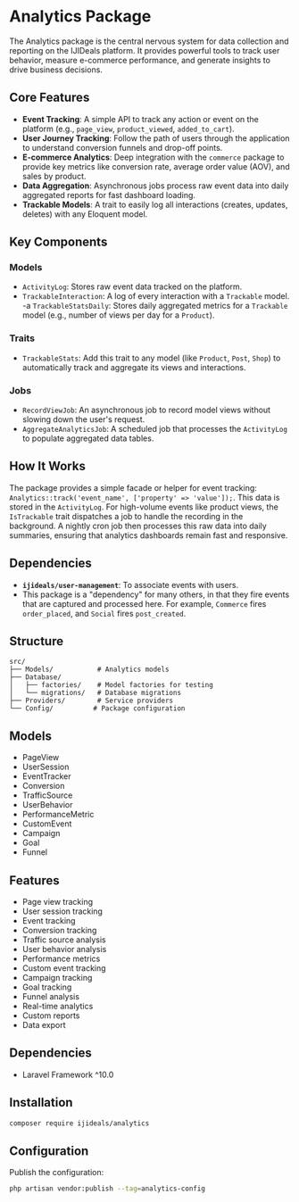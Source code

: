 # Analytics Package

The Analytics package is the central nervous system for data collection and reporting on the IJIDeals platform. It provides powerful tools to track user behavior, measure e-commerce performance, and generate insights to drive business decisions.

## Core Features

-   **Event Tracking**: A simple API to track any action or event on the platform (e.g., `page_view`, `product_viewed`, `added_to_cart`).
-   **User Journey Tracking**: Follow the path of users through the application to understand conversion funnels and drop-off points.
-   **E-commerce Analytics**: Deep integration with the `commerce` package to provide key metrics like conversion rate, average order value (AOV), and sales by product.
-   **Data Aggregation**: Asynchronous jobs process raw event data into daily aggregated reports for fast dashboard loading.
-   **Trackable Models**: A trait to easily log all interactions (creates, updates, deletes) with any Eloquent model.

## Key Components

### Models

-   `ActivityLog`: Stores raw event data tracked on the platform.
-   `TrackableInteraction`: A log of every interaction with a `Trackable` model.
-a   `TrackableStatsDaily`: Stores daily aggregated metrics for a `Trackable` model (e.g., number of views per day for a `Product`).

### Traits

-   `TrackableStats`: Add this trait to any model (like `Product`, `Post`, `Shop`) to automatically track and aggregate its views and interactions.

### Jobs

-   `RecordViewJob`: An asynchronous job to record model views without slowing down the user's request.
-   `AggregateAnalyticsJob`: A scheduled job that processes the `ActivityLog` to populate aggregated data tables.

## How It Works

The package provides a simple facade or helper for event tracking: `Analytics::track('event_name', ['property' => 'value']);`. This data is stored in the `ActivityLog`. For high-volume events like product views, the `IsTrackable` trait dispatches a job to handle the recording in the background. A nightly cron job then processes this raw data into daily summaries, ensuring that analytics dashboards remain fast and responsive.

## Dependencies

-   **`ijideals/user-management`**: To associate events with users.
-   This package is a "dependency" for many others, in that they fire events that are captured and processed here. For example, `Commerce` fires `order_placed`, and `Social` fires `post_created`.

## Structure

```
src/
├── Models/           # Analytics models
├── Database/
│   ├── factories/    # Model factories for testing
│   └── migrations/   # Database migrations
├── Providers/        # Service providers
└── Config/          # Package configuration
```

## Models

- PageView
- UserSession
- EventTracker
- Conversion
- TrafficSource
- UserBehavior
- PerformanceMetric
- CustomEvent
- Campaign
- Goal
- Funnel

## Features

- Page view tracking
- User session tracking
- Event tracking
- Conversion tracking
- Traffic source analysis
- User behavior analysis
- Performance metrics
- Custom event tracking
- Campaign tracking
- Goal tracking
- Funnel analysis
- Real-time analytics
- Custom reports
- Data export

## Dependencies

- Laravel Framework ^10.0

## Installation

```bash
composer require ijideals/analytics
```

## Configuration

Publish the configuration:

```bash
php artisan vendor:publish --tag=analytics-config
``` 
